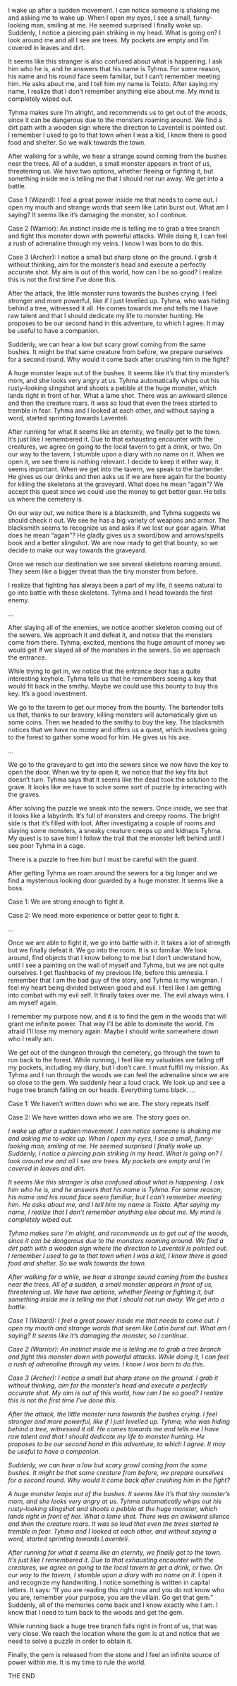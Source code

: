 I wake up after a sudden movement. I can notice someone is shaking me and asking me to wake up. When I open my eyes, I see a small, funny-looking man, smiling at me. He seemed surprised I finally woke up. Suddenly, I notice a piercing pain striking in my head. What is going on? I look around me and all I see are trees. My pockets are empty and I’m covered in leaves and dirt.

It seems like this stranger is also confused about what is happening. I ask him who he is, and he answers that his name is Tyhma. For some reason, his name and his round face seem familiar, but I can’t remember meeting him. He asks about me, and I tell him my name is Toisto. After saying my name, I realize that I don’t remember anything else about me. My mind is completely wiped out. 

Tyhma makes sure I’m alright, and recommends us to get out of the woods, since it can be dangerous due to the monsters roaming around. We find a dirt path with a wooden sign where the direction to Laventeli is pointed out. I remember I used to go to that town when I was a kid, I know there is good food and shelter. So we walk towards the town.

After walking for a while, we hear a strange sound coming from the bushes near the trees. All of a sudden, a small monster appears in front of us, threatening us. We have two options, whether fleeing or fighting it, but something inside me is telling me that I should not run away. We get into a battle.

Case 1 (Wizard): I feel a great power inside me that needs to come out. I open my mouth and strange words that seem like Latin burst out. What am I saying? It seems like it’s damaging the monster, so I continue.

Case 2 (Warrior): An instinct inside me is telling me to grab a tree branch and fight this monster down with powerful attacks. While doing it, I can feel a rush of adrenaline through my veins. I know I was born to do this.

Case 3 (Archer): I notice a small but sharp stone on the ground. I grab it without thinking, aim for the monster’s head and execute a perfectly accurate shot. My aim is out of this world, how can I be so good? I realize this is not the first time I’ve done this.

After the attack, the little monster runs towards the bushes crying. I feel stronger and more powerful, like if I just levelled up. Tyhma, who was hiding behind a tree, witnessed it all. He comes towards me and tells me I have raw talent and that I should dedicate my life to monster hunting. He proposes to be our second hand in this adventure, to which I agree. It may be useful to have a companion. 

Suddenly, we can hear a low but scary growl coming from the same bushes. It might be that same creature from before, we prepare ourselves for a second round. Why would it come back after crushing him in the fight?

A huge monster leaps out of the bushes. It seems like it’s that tiny monster’s mom, and she looks very angry at us. Tyhma automatically whips out his rusty-looking slingshot and shoots a pebble at the huge monster, which lands right in front of her. What a lame shot. There was an awkward silence and then the creature roars. It was so loud that even the trees started to tremble in fear. Tyhma and I looked at each other, and without saying a word, started sprinting towards Laventeli. 

After running for what it seems like an eternity, we finally get to the town. It’s just like I remembered it. Due to that exhausting encounter with the creatures, we agree on going to the local tavern to get a drink, or two. On our way to the tavern, I stumble upon a diary with no name on it. When we open it, we see there is nothing relevant. I decide to keep it either way, it seems important. When we get into the tavern, we speak to the bartender. He gives us our drinks and then asks us if we are here again for the bounty for killing the skeletons at the graveyard. What does he mean “again”? We accept this quest since we could use the money to get better gear. He tells us where the cemetery is. 

On our way out, we notice there is a blacksmith, and Tyhma suggests we should check it out. We see he has a big variety of weapons and armor. The blacksmith seems to recognize us and asks if we lost our gear again. What does he mean “again”? He gladly gives us a sword/bow and arrows/spells book and a better slingshot. We are now ready to get that bounty, so we decide to make our way towards the graveyard.

Once we reach our destination we see several skeletons roaming around. They seem like a bigger threat than the tiny monster from before.

I realize that fighting has always been a part of my life, it seems natural to go into battle with these skeletons. Tyhma and I head towards the first enemy.

…

After slaying all of the enemies, we notice another skeleton coming out of the sewers. We approach it and defeat it, and notice that the monsters come from there. Tyhma, excited, mentions the huge amount of money we would get if we slayed all of the monsters in the sewers. So we approach the entrance.

While trying to get in, we notice that the entrance door has a quite interesting keyhole. Tyhma tells us that he remembers seeing a key that would fit back in the smithy. Maybe we could use this bounty to buy this key. It’s a good investment.

We go to the tavern to get our money from the bounty. The bartender tells us that, thanks to our bravery, killing monsters will automatically give us some coins. Then we headed to the smithy to buy the key. The blacksmith notices that we have no money and offers us a quest, which involves going to the forest to gather some wood for him. He gives us his axe.

…

We go to the graveyard to get into the sewers since we now have the key to open the door. When we try to open it, we notice that the key fits but doesn’t turn. Tyhma says that it seems like the dead took the solution to the grave. It looks like we have to solve some sort of puzzle by interacting with the graves.

After solving the puzzle we sneak into the sewers. Once inside, we see that it looks like a labyrinth. It’s full of monsters and creepy rooms. The bright side is that it’s filled with loot. After investigating a couple of rooms and slaying some monsters, a sneaky creature creeps up and kidnaps Tyhma. My quest is to save him! I follow the trail that the monster left behind until I see poor Tyhma in a cage. 

There is a puzzle to free him but I must be careful with the guard.

After getting Tyhma we roam around the sewers for a big longer and we find a mysterious looking door guarded by a huge monster. It seems like a boss. 

Case 1: We are strong enough to fight it.

Case 2: We need more experience or better gear to fight it.

…

Once we are able to fight it, we go into battle with it. It takes a lot of strength but we finally defeat it.  We go into the room. It is so familiar. We look around, find objects that I know belong to me but I don’t understand how, until I see a painting on the wall of myself and Tyhma, but we are not quite ourselves. I get flashbacks of my previous life, before this amnesia. I remember that I am the bad guy of the story, and Tyhma is my wingman. I feel my heart being divided between good and evil. I feel like I am getting into combat with my evil self. It finally takes over me. The evil always wins. I am myself again.

I remember my purpose now, and it is to find the gem in the woods that will grant me infinite power. That way I’ll be able to dominate the world. I’m afraid I’ll lose my memory again. Maybe I should write somewhere down who I really am.

We get out of the dungeon through the cemetery, go through the town to run back to the forest. While running, I feel like my valuables are falling off my pockets, including my diary, but I don’t care. I must fulfill my mission. As Tyhma and I run through the woods we can feel the adrenaline since we are so close to the gem. We suddenly hear a loud crack. We look up and see a huge tree branch falling on our heads. Everything turns black.
…

Case 1: We haven’t written down who we are. The story repeats itself. 

Case 2: We have written down who we are. The story goes on.

*I wake up after a sudden movement. I can notice someone is shaking me and asking me to wake up. When I open my eyes, I see a small, funny-looking man, smiling at me. He seemed surprised I finally woke up. Suddenly, I notice a piercing pain striking in my head. What is going on? I look around me and all I see are trees. My pockets are empty and I’m covered in leaves and dirt.*

*It seems like this stranger is also confused about what is happening. I ask him who he is, and he answers that his name is Tyhma. For some reason, his name and his round face seem familiar, but I can’t remember meeting him. He asks about me, and I tell him my name is Toisto. After saying my name, I realize that I don’t remember anything else about me. My mind is completely wiped out.*

*Tyhma makes sure I’m alright, and recommends us to get out of the woods, since it can be dangerous due to the monsters roaming around. We find a dirt path with a wooden sign where the direction to Laventeli is pointed out. I remember I used to go to that town when I was a kid, I know there is good food and shelter. So we walk towards the town.*

*After walking for a while, we hear a strange sound coming from the bushes near the trees. All of a sudden, a small monster appears in front of us, threatening us. We have two options, whether fleeing or fighting it, but something inside me is telling me that I should not run away. We get into a battle.*

*Case 1 (Wizard): I feel a great power inside me that needs to come out. I open my mouth and strange words that seem like Latin burst out. What am I saying? It seems like it’s damaging the monster, so I continue.*

*Case 2 (Warrior): An instinct inside me is telling me to grab a tree branch and fight this monster down with powerful attacks. While doing it, I can feel a rush of adrenaline through my veins. I know I was born to do this.*

*Case 3 (Archer): I notice a small but sharp stone on the ground. I grab it without thinking, aim for the monster’s head and execute a perfectly accurate shot. My aim is out of this world, how can I be so good? I realize this is not the first time I’ve done this.*

*After the attack, the little monster runs towards the bushes crying. I feel stronger and more powerful, like if I just levelled up. Tyhma, who was hiding behind a tree, witnessed it all. He comes towards me and tells me I have raw talent and that I should dedicate my life to monster hunting. He proposes to be our second hand in this adventure, to which I agree. It may be useful to have a companion.*

*Suddenly, we can hear a low but scary growl coming from the same bushes. It might be that same creature from before, we prepare ourselves for a second round. Why would it come back after crushing him in the fight?*

*A huge monster leaps out of the bushes. It seems like it’s that tiny monster’s mom, and she looks very angry at us. Tyhma automatically whips out his rusty-looking slingshot and shoots a pebble at the huge monster, which lands right in front of her. What a lame shot. There was an awkward silence and then the creature roars. It was so loud that even the trees started to tremble in fear. Tyhma and I looked at each other, and without saying a word, started sprinting towards Laventeli.*

*After running for what it seems like an eternity, we finally get to the town. It’s just like I remembered it. Due to that exhausting encounter with the creatures, we agree on going to the local tavern to get a drink, or two. On our way to the tavern, I stumble upon a diary with no name on it.* I open it and recognize my handwriting. I notice something is written in capital letters. It says: “If you are reading this right now and you do not know who you are, remember your purpose, you are the villain. Go get that gem.” Suddenly, all of the memories come back and I know exactly who I am. I know that I need to turn back to the woods and get the gem. 

While running back a huge tree branch falls right in front of us, that was very close. We reach the location where the gem is at and notice that we need to solve a puzzle in order to obtain it.

Finally, the gem is released from the stone and I feel an infinite source of power within me. It is my time to rule the world.

THE END
